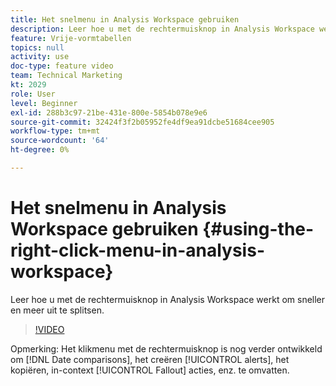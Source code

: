 ```yaml
---
title: Het snelmenu in Analysis Workspace gebruiken
description: Leer hoe u met de rechtermuisknop in Analysis Workspace werkt om sneller en meer uit te splitsen.
feature: Vrije-vormtabellen
topics: null
activity: use
doc-type: feature video
team: Technical Marketing
kt: 2029
role: User
level: Beginner
exl-id: 288b3c97-21be-431e-800e-5854b078e9e6
source-git-commit: 32424f3f2b05952fe4df9ea91dcbe51684cee905
workflow-type: tm+mt
source-wordcount: '64'
ht-degree: 0%

---
```


# Het snelmenu in Analysis Workspace gebruiken {#using-the-right-click-menu-in-analysis-workspace}

Leer hoe u met de rechtermuisknop in Analysis Workspace werkt om sneller en meer uit te splitsen.

>[!VIDEO](https://video.tv.adobe.com/v/23981/?quality=12)

Opmerking: Het klikmenu met de rechtermuisknop is nog verder ontwikkeld om [!DNL Date comparisons], het creëren [!UICONTROL alerts], het kopiëren, in-context [!UICONTROL Fallout] acties, enz. te omvatten.
